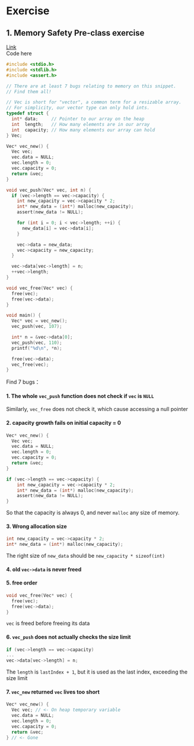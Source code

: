 # Exercise
## 1. Memory Safety Pre-class exercise
[Link](https://reberhardt.com/cs110l/spring-2020/lecture-notes/lecture-02/)\
Code here
```C
#include <stdio.h>
#include <stdlib.h>
#include <assert.h>

// There are at least 7 bugs relating to memory on this snippet.
// Find them all!

// Vec is short for "vector", a common term for a resizable array.
// For simplicity, our vector type can only hold ints.
typedef struct {
  int* data;     // Pointer to our array on the heap
  int  length;   // How many elements are in our array
  int  capacity; // How many elements our array can hold
} Vec;

Vec* vec_new() {
  Vec vec;
  vec.data = NULL;
  vec.length = 0;
  vec.capacity = 0;
  return &vec;
}

void vec_push(Vec* vec, int n) {
  if (vec->length == vec->capacity) {
    int new_capacity = vec->capacity * 2;
    int* new_data = (int*) malloc(new_capacity);
    assert(new_data != NULL);

    for (int i = 0; i < vec->length; ++i) {
      new_data[i] = vec->data[i];
    }

    vec->data = new_data;
    vec->capacity = new_capacity;
  }

  vec->data[vec->length] = n;
  ++vec->length;
}

void vec_free(Vec* vec) {
  free(vec);
  free(vec->data);
}

void main() {
  Vec* vec = vec_new();
  vec_push(vec, 107);

  int* n = &vec->data[0];
  vec_push(vec, 110);
  printf("%d\n", *n);

  free(vec->data);
  vec_free(vec);
}
```
Find 7 bugs：

#### 1. The whole `vec_push` function does not check if `vec` is `NULL`
Similarly, `vec_free` does not check it, which cause accessing a null pointer

#### 2. capacity growth fails on initial capacity = 0
```C
Vec* vec_new() {
  Vec vec;
  vec.data = NULL;
  vec.length = 0;
  vec.capacity = 0;
  return &vec;
}

if (vec->length == vec->capacity) {
    int new_capacity = vec->capacity * 2;
    int* new_data = (int*) malloc(new_capacity);
    assert(new_data != NULL);
}
```
So that the capacity is always 0, and never `malloc` any size of memory.

#### 3. Wrong allocation size
```C
int new_capacity = vec->capacity * 2;
int* new_data = (int*) malloc(new_capacity);
```
The right size of `new_data` should be `new_capacity * sizeof(int)`
#### 4. old `vec->data` is never freed

#### 5. free order
```C
void vec_free(Vec* vec) {
  free(vec);
  free(vec->data);
}
```
`vec` is freed before freeing its data

#### 6. `vec_push` does not actually checks the size limit
```C
if (vec->length == vec->capacity) 
...
vec->data[vec->length] = n;
```
The `length` is `lastIndex + 1`, but it is used as the last index, exceeding the size limit

#### 7. `vec_new` returned `vec` lives too short
```C
Vec* vec_new() {
  Vec vec; // <- On heap temporary variable
  vec.data = NULL;
  vec.length = 0;
  vec.capacity = 0;
  return &vec;
} // <- Gone
```